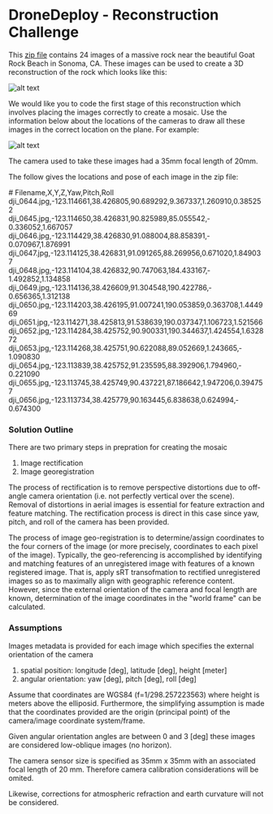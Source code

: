 # DroneDeploy - Reconstruction Challenge
This [zip file](https://s3.amazonaws.com/drone.deploy.map.engine/example.zip) contains 24 images of a massive rock near the beautiful Goat Rock Beach in Sonoma, CA. These images can be used to create a 3D reconstruction of the rock which looks like this:

![alt text](https://github.com/softwarespartan/DroneDeploy/blob/master/example_image_2.png "Example 3D reconstruction")


We would like you to code the first stage of this reconstruction which involves placing the images correctly to create a mosaic. Use the information below about the locations of the cameras to draw all these images in the correct location on the plane. For example:

![alt text](https://github.com/softwarespartan/DroneDeploy/blob/master/example_image_1.png "Example mosaic process")

The camera used to take these images had a 35mm focal length of 20mm.  

The follow gives the locations and pose of each image in the zip file:

&#35; Filename,X,Y,Z,Yaw,Pitch,Roll  
dji_0644.jpg,-123.114661,38.426805,90.689292,9.367337,1.260910,0.385252  
dji_0645.jpg,-123.114650,38.426831,90.825989,85.055542,­0.336052,1.667057  
dji_0646.jpg,-123.114429,38.426830,91.088004,88.858391,­0.070967,1.876991  
dji_0647.jpg,-123.114125,38.426831,91.091265,88.269956,0.671020,1.849037  
dji_0648.jpg,-123.114104,38.426832,90.747063,184.433167,­1.492852,1.134858  
dji_0649.jpg,-123.114136,38.426609,91.304548,190.422786,­0.656365,1.312138  
dji_0650.jpg,-123.114203,38.426195,91.007241,190.053859,0.363708,1.444969  
dji_0651.jpg,-123.114271,38.425813,91.538639,190.037347,1.106723,1.521566  
dji_0652.jpg,-123.114284,38.425752,90.900331,190.344637,1.424554,1.632872  
dji_0653.jpg,-123.114268,38.425751,90.622088,89.052669,1.243665,­1.090830  
dji_0654.jpg,-123.113839,38.425752,91.235595,88.392906,1.794960,­0.221090  
dji_0655.jpg,-123.113745,38.425749,90.437221,87.186642,1.947206,0.394757  
dji_0656.jpg,-123.113734,38.425779,90.163445,6.838638,0.624994,­0.674300  

### Solution Outline

There are two primary steps in prepration for creating the mosaic

1. Image rectification
2. Image georegistration

The process of rectification is to remove perspective distortions due to off-angle camera orientation (i.e. not perfectly vertical over the scene).  Removal of distortions in aerial images is essential for feature extraction and feature matching. The rectification process is direct in this case since yaw, pitch, and roll of the camera has been provided. 

The process of image geo-registration is to determine/assign coordinates to the four corners of the image (or more precisely, coordinates to each pixel of the image).  Typically, the geo-referencing is accomplished by identifying and matching features of an unregistered image with features of a known registered image.  That is, apply sRT transofmation to rectified unregistered images so as to maximally align with geographic reference content.  However, since the external orientation of the camera and focal length are known, determination of the image coordinates in the "world frame" can be calculated.  

### Assumptions

Images metadata is provided for each image which specifies the external orientation of the camera

1. spatial position: longitude [deg], latitude [deg], height [meter] 
2. angular orientation: yaw [deg], pitch [deg], roll [deg]

Assume that coordinates are WGS84 (f=1/298.257223563) where height is meters above the elliposid.  Furthermore, the simplifying assumption is made that the coordinates provided are the origin (principal point) of the camera/image coordinate system/frame.  

Given angular orientation angles are between 0 and 3 [deg] these images are considered low-oblique images (no horizon).

The camera sensor size is specified as 35mm x 35mm with an associated focal length of 20 mm.  Therefore camera calibration considerations will be omited.

Likewise, corrections for atmospheric refraction and earth curvature will not be considered.
